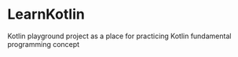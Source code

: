 # LearnKotlin
Kotlin playground project as a place for practicing Kotlin fundamental programming concept 
